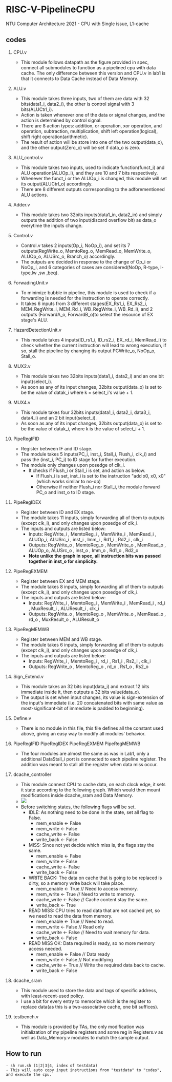 # RISC-V-PipelineCPU
NTU Computer Architecture 2021 - CPU with Single issue, L1-cache
## codes
1. CPU.v
	- This module follows  datapath as the figure provided in spec, connect all submodules to function as a pipelined cpu with data cache. The only difference between this version and CPU.v in lab1 is that it connects to Data Cache instead of Data Memory.

1. ALU.v
	- This module takes three inputs, two of them are data with 32 bits(data1_i, data2_i), the other is control signal with 3 bits(ALUCtrl_i).
	- Action is taken whenever one of the data or signal changes, and the action is determined by control signal.
	- There are 8 action types: addition, or operation, xor operation, and operation, subtraction, multiplication, shift left operation(logical), shift right operation(arithmetic).
	- The result of action will be store into one of the two output(data_o), and the other output(Zero_o) will be set if data_o is zero.

1. ALU_control.v
	- This module takes two inputs, used to indicate function(funct_i) and ALU operation(ALUOp_i), and they are 10 and 7 bits respectively.
	- Whenever the funct_i or the ALUOp_i is changed, this module will set its output(ALUCtrl_o) accordingly.
	- There are 8 different outputs corresponding to the adforementioned ALU actions.

1. Adder.v
	- This module takes two 32bits inputs(data1_in, data2_in) and simply outputs the addition of two input(discard overflow bit) as data_o everytime the inputs change.

1. Control.v
	- Control.v takes 2 inputs(Op_i, NoOp_i), and set its 7 outputs(RegWrite_o, MemtoReg_o, MemRead_o, MemWrite_o, ALUOp_o, ALUSrc_o, Branch_o) accordingly.
	- The outputs are decided in response to the change of Op_i or NoOp_i, and 6 categories of cases are considered(NoOp, R-type, I-type,lw ,sw ,beq).

1. ForwadingUnit.v
	- To minimize bubble in pipeline, this module is used to check if a forwarding is needed for the instruction to operate correctly.
	- It takes 6 inputs from 3 different stages(EX_Rs1_i, EX_Rs2_i, MEM_RegWrite_i, MEM_Rd_i, WB_RegWrite_i, WB_Rd_i), and 2 outputs (ForwardA_o, ForwardB_o)to select the resource of EX stage's ALU.

1. HazardDetectionUnit.v
	- This module takes 4 inputs(ID_rs1_i, ID_rs2_i, EX_rd_i, MemRead_i) to check whether the current instruction will lead to wrong execution, if so, stall the pipeline by changing its output PCWrite_o, NoOp_o, Stall_o.

1. MUX2.v
	- This module takes two 32bits inputs(data1_i, data2_i) and an one bit input(select_i).
	- As soon as any of its input changes, 32bits output(data_o) is set to be the value of datak_i where k = select_i's value + 1.

1. MUX4.v
	- This module takes four 32bits inputs(data1_i, data2_i, data3_i, data4_i) and an 2 bit input(select_i).
	- As soon as any of its input changes, 32bits output(data_o) is set to be  the value of datak_i, where k is the value of select_i + 1.

1. PipeRegIFID
	- Register between IF and ID stage.
	- The module takes 5 inputs(PC_i, inst_i, Stall_i, Flush_i, clk_i) and pass the (inst_i, PC_i) to ID stage for further execution.
	- The module only changes upon posedge of clk_i.
		- It checks if Flush_i or Stall_i is set, and action as below.
			- If Flush_i is set, inst_i is set to the instruction "add x0, x0, x0" (which works similar to no-op)
			- Otherwise if neither Flush_i nor Stall_i, the module forward PC_o and inst_o to ID stage.

1. PipeRegIDEX
	- Register between ID and EX stage.
	- The module takes 11 inputs, simply forwarding all of them to outputs (except clk_i), and only changes upon posedge of clk_i.
	- The inputs and outputs are listed below:
		- Inputs: RegWrite_i , MemtoReg_i , MemWrite_i , MemRead_i , ALUOp_i, ALUSrc_i , inst_i , Imm_i , Rd1_i , Rd2_i , clk_i
		- Outputs: RegWrite_o , MemtoReg_o , MemWrite_o , MemRead_o , ALUOp_o, ALUSrc_o , inst_o , Imm_o , Rd1_o , Rd2_o
		- **Note unlike the graph in spec, all instruction bits was passed together in inst_o for simplicity.**

1. PipeRegEXMEM
	- Register between EX and MEM stage.
	- The module takes 8 inputs, simply forwarding all of them to outputs (except clk_i), and only changes upon posedge of clk_i.
	- The inputs and outputs are listed below:
		- Inputs: RegWrite_i , MemtoReg_i , MemWrite_i , MemRead_i , rd_i , MuxResult_i , ALUResult_i , clk_i
		- Outputs: RegWrite_o , MemtoReg_o , MemWrite_o , MemRead_o , rd_o , MuxResult_o , ALUResult_o

1. PipeRegMEMWB
	- Register between MEM and WB stage.
	- The module takes 6 inputs, simply forwarding all of them to outputs (except clk_i), and only changes upon posedge of clk_i.
	- The inputs and outputs are listed below:
		- Inputs: RegWrite_i , MemtoReg_i , rd_i , Rs1_i , Rs2_i , clk_i
		- Outputs: RegWrite_o , MemtoReg_o , rd_o , Rs1_o , Rs2_o

1. Sign_Extend.v
	- This module takes an 32 bits input(data_i) and extract 12 bits immediate inside it, then outputs a 32 bits value(data_o).
	- The output is set when input changes, its value is sign-extension of the input's immediate (i.e. 20 concatenated bits with same value as most-significant-bit of immediate is padded to beginning).

1. Define.v
	- There is no module in this file, this file defines all the constant used above, giving an easy way to modify all modules' behavior.

1. PipeRegIFID PipeRegIDEX PipeRegEXMEM PipeRegMEMWB
	- The four modules are almost the same as was in Lab1, only a additional DataStall_i port is connected to each pipeline register. The addition was meant to stall all the register when data miss occur.

1. dcache_controller
	- This module connect CPU to cache data, on each clock edge, it sets it state according to the following graph. Which would then mount modifications inside dcache_sram and Data Memory.
	- ![](https://i.imgur.com/pZys6sl.png)
	- Before switching states, the following flags will be set.
		- IDLE: As nothing need to be done in the state, set all flag to False.
			- mem_enable  <- False
			- mem_write   <- False
			- cache_write <- False
			- write_back  <- False
		- MISS: Since not yet decide which miss is, the flags stay the same.
			- mem_enable  <- False
			- mem_write   <- False
			- cache_write <- False
			- write_back  <- False
		- WRITE BACK: The data on cache that is going to be replaced is dirty, so a memory write back will take place.
			- mem_enable  <- True // Need to access memory.
			- mem_write   <- True // Need to write to memory.
			- cache_write <- False // Cache content stay the same.
			- write_back  <- True 
		- READ MISS: CPU tries to read data that are not cached yet, so we need to read the data from memory.
			- mem_enable  <- True // Need to read.
			- mem_write   <- False // Read only
			- cache_write <- False // Need to wait memory for data.
			- write_back  <- False
		- READ MISS OK: Data required is ready, so no more memory access needed.
			- mem_enable  <- False // Data ready
			- mem_write   <- False // Not modifying
			- cache_write <- True // Write the required data back to cache.
			- write_back  <- False 

1. dcache_sram
	- This module used to store the data and tags of specific address, with least-recent-used policy.
	- I use a bit for every entry to memorize which is the register to replace data(as this is a two-associative cache, one bit suffices).

1. testbench.v
	- This module is provided by TAs, the only modification was initialization of my pipeline registers and some reg in Registers.v as well as Data_Memory.v modules to match the sample output.

## How to run
    - sh run.sh (1|2|3|4, index of testdata)
    - This will auto copy input instructions from "testdata" to "codes", and execute the cpu.
